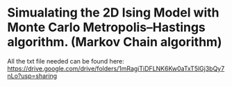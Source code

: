 # Simualating the 2D Ising Model with Monte Carlo Metropolis–Hastings algorithm. (Markov Chain algorithm)

All the txt file needed can be found here: https://drive.google.com/drive/folders/1mRagiTiDFLNK6Kw0aTxT5lGj3bQy7nLo?usp=sharing
